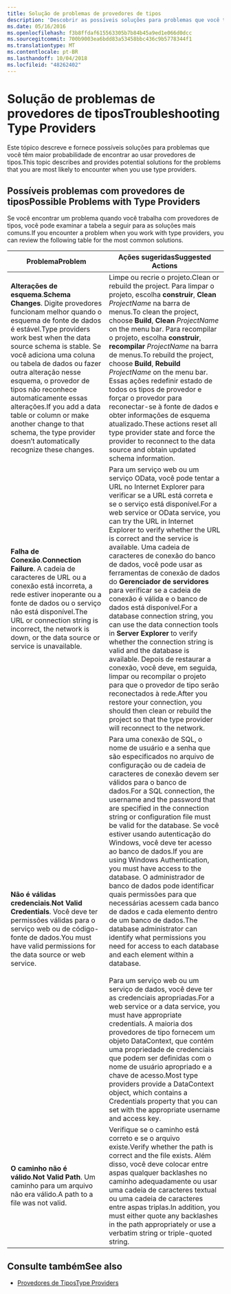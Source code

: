 ```yaml
---
title: Solução de problemas de provedores de tipos
description: 'Descobrir as possíveis soluções para problemas que você têm maior probabilidade de encontrar ao usar provedores de tipos em F #.'
ms.date: 05/16/2016
ms.openlocfilehash: f3b8ffdaf615563305b7b84b45a9ed1e066d0dcc
ms.sourcegitcommit: 700b9003ea6bdd83a53458bbc436c9b5778344f1
ms.translationtype: MT
ms.contentlocale: pt-BR
ms.lasthandoff: 10/04/2018
ms.locfileid: "48262402"
---
```

# <a name="troubleshooting-type-providers"></a><span data-ttu-id="6b23c-103">Solução de problemas de provedores de tipos</span><span class="sxs-lookup"><span data-stu-id="6b23c-103">Troubleshooting Type Providers</span></span>

<span data-ttu-id="6b23c-104">Este tópico descreve e fornece possíveis soluções para problemas que você têm maior probabilidade de encontrar ao usar provedores de tipos.</span><span class="sxs-lookup"><span data-stu-id="6b23c-104">This topic describes and provides potential solutions for the problems that you are most likely to encounter when you use type providers.</span></span>

## <a name="possible-problems-with-type-providers"></a><span data-ttu-id="6b23c-105">Possíveis problemas com provedores de tipos</span><span class="sxs-lookup"><span data-stu-id="6b23c-105">Possible Problems with Type Providers</span></span>

<span data-ttu-id="6b23c-106">Se você encontrar um problema quando você trabalha com provedores de tipos, você pode examinar a tabela a seguir para as soluções mais comuns.</span><span class="sxs-lookup"><span data-stu-id="6b23c-106">If you encounter a problem when you work with type providers, you can review the following table for the most common solutions.</span></span>

|<span data-ttu-id="6b23c-107">Problema</span><span class="sxs-lookup"><span data-stu-id="6b23c-107">Problem</span></span>|<span data-ttu-id="6b23c-108">Ações sugeridas</span><span class="sxs-lookup"><span data-stu-id="6b23c-108">Suggested Actions</span></span>|
|-------|-----------------|
|<span data-ttu-id="6b23c-109">**Alterações de esquema**.</span><span class="sxs-lookup"><span data-stu-id="6b23c-109">**Schema Changes**.</span></span> <span data-ttu-id="6b23c-110">Digite provedores funcionam melhor quando o esquema de fonte de dados é estável.</span><span class="sxs-lookup"><span data-stu-id="6b23c-110">Type providers work best  when the data source schema is stable.</span></span> <span data-ttu-id="6b23c-111">Se você adiciona uma coluna ou tabela de dados ou fazer outra alteração nesse esquema, o provedor de tipos não reconhece automaticamente essas alterações.</span><span class="sxs-lookup"><span data-stu-id="6b23c-111">If you add a data table or column or make another change to that schema, the type provider doesn’t automatically recognize these changes.</span></span>|<span data-ttu-id="6b23c-112">Limpe ou recrie o projeto.</span><span class="sxs-lookup"><span data-stu-id="6b23c-112">Clean or rebuild the project.</span></span> <span data-ttu-id="6b23c-113">Para limpar o projeto, escolha **construir**, **Clean** *ProjectName* na barra de menus.</span><span class="sxs-lookup"><span data-stu-id="6b23c-113">To clean the project, choose **Build**, **Clean** *ProjectName* on the menu bar.</span></span> <span data-ttu-id="6b23c-114">Para recompilar o projeto, escolha **construir**, **recompilar** *ProjectName* na barra de menus.</span><span class="sxs-lookup"><span data-stu-id="6b23c-114">To rebuild the project, choose **Build**, **Rebuild** *ProjectName* on the menu bar.</span></span> <span data-ttu-id="6b23c-115">Essas ações redefinir estado de todos os tipos de provedor e forçar o provedor para reconectar-se à fonte de dados e obter informações de esquema atualizado.</span><span class="sxs-lookup"><span data-stu-id="6b23c-115">These actions reset all type provider state and force the provider to reconnect to the data source and obtain updated schema information.</span></span>|
|<span data-ttu-id="6b23c-116">**Falha de Conexão**.</span><span class="sxs-lookup"><span data-stu-id="6b23c-116">**Connection Failure**.</span></span> <span data-ttu-id="6b23c-117">A cadeia de caracteres de URL ou a conexão está incorreta, a rede estiver inoperante ou a fonte de dados ou o serviço não está disponível.</span><span class="sxs-lookup"><span data-stu-id="6b23c-117">The URL or connection string is incorrect, the network is down, or the data source or service is unavailable.</span></span>|<span data-ttu-id="6b23c-118">Para um serviço web ou um serviço OData, você pode tentar a URL no Internet Explorer para verificar se a URL está correta e se o serviço está disponível.</span><span class="sxs-lookup"><span data-stu-id="6b23c-118">For a web service or OData service, you can try the URL in Internet Explorer to verify whether the URL is correct and the service is available.</span></span> <span data-ttu-id="6b23c-119">Uma cadeia de caracteres de conexão do banco de dados, você pode usar as ferramentas de conexão de dados do **Gerenciador de servidores** para verificar se a cadeia de conexão é válida e o banco de dados está disponível.</span><span class="sxs-lookup"><span data-stu-id="6b23c-119">For a database connection string, you can use the data connection tools in **Server Explorer** to verify whether the connection string is valid and the database is available.</span></span> <span data-ttu-id="6b23c-120">Depois de restaurar a conexão, você deve, em seguida, limpar ou recompilar o projeto para que o provedor de tipo serão reconectados à rede.</span><span class="sxs-lookup"><span data-stu-id="6b23c-120">After you restore your connection, you should then clean or rebuild the project so that the type provider will reconnect to the network.</span></span>|
|<span data-ttu-id="6b23c-121">**Não é válidas credenciais**.</span><span class="sxs-lookup"><span data-stu-id="6b23c-121">**Not Valid Credentials**.</span></span> <span data-ttu-id="6b23c-122">Você deve ter permissões válidas para o serviço web ou de código-fonte de dados.</span><span class="sxs-lookup"><span data-stu-id="6b23c-122">You must have valid permissions for the data source or web service.</span></span>|<span data-ttu-id="6b23c-123">Para uma conexão de SQL, o nome de usuário e a senha que são especificados no arquivo de configuração ou de cadeia de caracteres de conexão devem ser válidos para o banco de dados.</span><span class="sxs-lookup"><span data-stu-id="6b23c-123">For a SQL connection, the username and the password that are specified in the connection string or configuration file must be valid for the database.</span></span> <span data-ttu-id="6b23c-124">Se você estiver usando autenticação do Windows, você deve ter acesso ao banco de dados.</span><span class="sxs-lookup"><span data-stu-id="6b23c-124">If you are using Windows Authentication, you must have access to the database.</span></span> <span data-ttu-id="6b23c-125">O administrador de banco de dados pode identificar quais permissões para que necessárias acessem cada banco de dados e cada elemento dentro de um banco de dados.</span><span class="sxs-lookup"><span data-stu-id="6b23c-125">The database administrator can identify what permissions you need for access to each database and each element within a database.</span></span><br /><br /><span data-ttu-id="6b23c-126">Para um serviço web ou um serviço de dados, você deve ter as credenciais apropriadas.</span><span class="sxs-lookup"><span data-stu-id="6b23c-126">For a web service or a data service, you must have appropriate credentials.</span></span> <span data-ttu-id="6b23c-127">A maioria dos provedores de tipo fornecem um objeto DataContext, que contém uma propriedade de credenciais que podem ser definidas com o nome de usuário apropriado e a chave de acesso.</span><span class="sxs-lookup"><span data-stu-id="6b23c-127">Most type providers provide a DataContext object, which contains a Credentials property that you can set with the appropriate username and access key.</span></span>|
|<span data-ttu-id="6b23c-128">**O caminho não é válido**.</span><span class="sxs-lookup"><span data-stu-id="6b23c-128">**Not Valid Path**.</span></span> <span data-ttu-id="6b23c-129">Um caminho para um arquivo não era válido.</span><span class="sxs-lookup"><span data-stu-id="6b23c-129">A path to a file was not valid.</span></span>|<span data-ttu-id="6b23c-130">Verifique se o caminho está correto e se o arquivo existe.</span><span class="sxs-lookup"><span data-stu-id="6b23c-130">Verify whether the path is correct and the file exists.</span></span> <span data-ttu-id="6b23c-131">Além disso, você deve colocar entre aspas qualquer backlashes no caminho adequadamente ou usar uma cadeia de caracteres textual ou uma cadeia de caracteres entre aspas triplas.</span><span class="sxs-lookup"><span data-stu-id="6b23c-131">In addition, you must either quote any backlashes in the path appropriately or use a verbatim string or triple-quoted string.</span></span>|

## <a name="see-also"></a><span data-ttu-id="6b23c-132">Consulte também</span><span class="sxs-lookup"><span data-stu-id="6b23c-132">See also</span></span>

- [<span data-ttu-id="6b23c-133">Provedores de Tipos</span><span class="sxs-lookup"><span data-stu-id="6b23c-133">Type Providers</span></span>](index.md)
